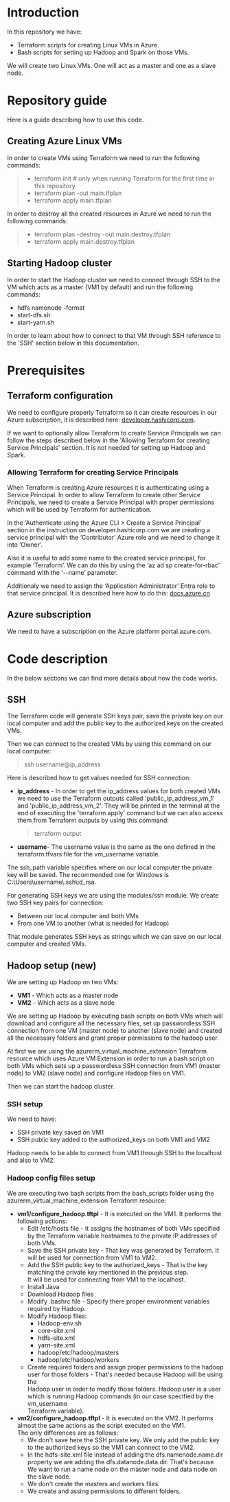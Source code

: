 # Introduction
In this repository we have:
- Terraform scripts for creating Linux VMs in Azure.
- Bash scripts for setting up Hadoop and Spark on those VMs. 

We will create two Linux VMs. One will act as a master and one as a slave node.

# Repository guide
Here is a guide describing how to use this code.

## Creating Azure Linux VMs
In order to create VMs using Terraform we need to run the following commands:
>- terraform init # only when running Terraform for the first time in this repository
>- terraform plan -out main.tfplan
>- terraform apply main.tfplan

In order to destroy all the created resources in Azure we need to run the following commands:
>- terraform plan -destroy -out main.destroy.tfplan
>- terraform apply main.destroy.tfplan

## Starting Hadoop cluster
In order to start the Hadoop cluster we need to connect through SSH to the VM which acts as a master (VM1 by default) and run the following commands:
- hdfs namenode -format
- start-dfs.sh
- start-yarn.sh

In order to learn about how to connect to that VM through SSH reference to the 'SSH' section below in this documentation.

# Prerequisites
## Terraform configuration
We need to configure properly Terraform so it can create resources in our Azure subscription, it is described here: [developer.hashicorp.com](https://developer.hashicorp.com/terraform/tutorials/azure-get-started/azure-build).

If we want to optionally allow Terraform to create Service Principals we can follow the steps described below in the 'Allowing Terraform for creating Service Principals' section. It is not needed for setting up Hadoop and Spark.

### Allowing Terraform for creating Service Principals 
When Terraform is creating Azure resources it is authenticating using a Service Principal. In order to allow Terraform to create other Service Principals, we need to create a Service Principal with proper permissions which will be used by Terraform for authentication. 

In the ‘Authenticate using the Azure CLI > Create a Service Principal’ section in the instruction on developer.hashicorp.com we are creating a service principal with the ‘Contributor’ Azure role and we need to change it into ‘Owner’.

Also it is useful to add some name to the created service principal, for example ‘Terraform’. We can do this by using the ‘az ad sp create-for-rbac’ command with the ‘--name’ parameter.

Additionaly we need to assign the ‘Application Administrator’ Entra role to that service principal. It is described here how to do this: [docs.azure.cn](https://docs.azure.cn/en-us/entra/identity/role-based-access-control/manage-roles-portal?tabs=admin-center)

## Azure subscription
We need to have a subscription on the Azure platform portal.azure.com.

# Code description
In the below sections we can find more details about how the code works.

## SSH
The Terraform code will generate SSH keys pair, save the private key on our local computer and add the public key to the authorized keys on the created VMs.

Then we can connect to the created VMs by using this command on our local computer:
>ssh username@ip_address

Here is described how to get values needed for SSH connection:
- **ip_address** - In order to get the ip_address values for both created VMs we need to use the Terraform outputs called 'public_ip_address_vm_1' and 'public_ip_address_vm_2'. They will be printed in the terminal at the end of executing the 'terraform apply' command but we can also access them from Terraform outputs by using this command: 
	>terraform output
- **username**- The username value is the same as the one defined in the terraform.tfvars file for the vm_username variable.

The ssh_path variable specifies where on our local computer the private key will be saved. The recommended one for Windows is C:\\Users\\username\\.ssh\\id_rsa. 

For generating SSH keys we are using the modules/ssh module. We create two SSH key pairs for connection:
- Between our local computer and both VMs 
- From one VM to another (what is needed for Hadoop)

That module generates SSH keys as strings which we can save on our local computer and created VMs.

## Hadoop setup (new)
We are setting up Hadoop on two VMs:
- **VM1** - Which acts as a master node
- **VM2** - Which acts as a slave node

We are setting up Hadoop by executing bash scripts on both VMs which will download and configure all the necessary files, set up passwordless SSH connection from one VM (master node) to another (slave node) and created all the necessary folders and grant proper permissions to the hadoop user.

At first we are using the azurerm_virtual_machine_extension Terraform resource which uses Azure VM Extension in order to run a bash script on both VMs which sets up a passwordless SSH connection from VM1 (master node) to VM2 (slave node) and configure Hadoop files on VM1.

Then we can start the hadoop cluster.

### SSH setup
We need to have:
- SSH private key saved on VM1
- SSH public key added to the authorized_keys on both VM1 and VM2

Hadoop needs to be able to connect from VM1 through SSH to the localhost and also to VM2.

### Hadoop config files setup
We are executing two bash scripts from the bash_scripts folder using the azurerm_virtual_machine_extension Terraform resource:
- **vm1/configure_hadoop.tftpl** - It is executed on the VM1. It performs the following actions:
	- Edit /etc/hosts file - It assigns the hostnames of both VMs specified by the Terraform variable hostnames to the private IP addresses of both VMs.
	- Save the SSH private key - That key was generated by Terraform. It will be used for connection from VM1 to VM2.
	- Add the SSH public key to the authorized_keys - That is the key matching the private key mentioned in the previous step. \
		It will be used for connecting from VM1 to the localhost.
	- Install Java
	- Download Hadoop files
	- Modify .bashrc file - Specify there proper environment variables required by Hadoop.
	- Modify Hadoop files:
		- Hadoop-env.sh
		- core-site.xml
		- hdfs-site.xml
		- yarn-site.xml
		- hadoop/etc/hadoop/masters
		- hadoop/etc/hadoop/workers
	- Create required folders and assign proper permissions to the hadoop user for those folders - That's needed because Hadoop will be using the \
		Hadoop user in order to modify those folders. Hadoop user is a user which is running Hadoop commands (in our case specified by the vm_username \
		Terraform variable).
- **vm2/configure_hadoop.tftpl** - It is executed on the VM2. It performs almost the same actions as the script executed on the VM1. \
The only differences are as follows:
	- We don't save here the SSH private key. We only add the public key to the authorized keys so the VM1 can connect to the VM2.
	- In the hdfs-site.xml file instead of adding the dfs.namenode.name.dir property we are adding the dfs.datanode.data.dir. That's because \
		We want to run a name node on the master node and data node on the slave node.
	- We don't create the masters and workers files.
	- We create and assing permissions to different folders.
